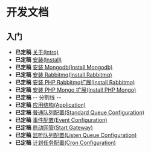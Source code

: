 开发文档
===============================

入门
----
* **已定稿** [关于(Intro)](0.0-INTRO.md)
* **已定稿** [安装(Install)](1.0-INSTALL.md)
* **已定稿** [安装 Mongodb(Install Mongodb)](1.1-INSTALL-MONGODB.md)
* **已定稿** [安装 Rabbitmq(Install Rabbitmq)](1.2-INSTALL-RABBITMQ.md)
* **已定稿** [安装 PHP Rabbitmq扩展(Install Rabbitmq)](1.3-INSTALL-PHP-RABBITMQ-EXT.md)
* **已定稿** [安装 PHP Mongo 扩展(Install PHP Mongo)](1.4-INSTALL-PHP-MONGO-EXT.md)
* **已定稿** -- 分割线 --
* **已定稿** [应用结构(Application)](2.0-APPLICATION-STRUCT.md)
* **已定稿** [普通队列配置(Standard Queue Configuration)](3.0-STANDARD-QUEUE.md)
* **已定稿** [事件配置(Event Configuration)](4.0-EVENT.md)
* **已定稿** [启动网管(Start Gateway)](4.5-START-GATEWAY.md)
* **已定稿** [监听队列配置(Listen Queue Configuration)](5.0-LISTEN-QUEUE.md)
* **已定稿** [计划任务配置(Cron Configuration)](6.0-CRON.md)

